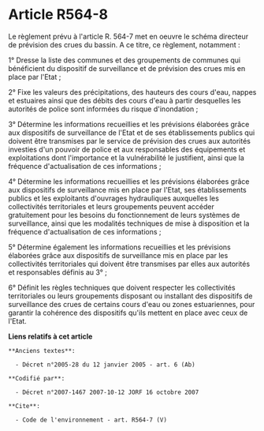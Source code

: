 # Article R564-8

Le règlement prévu à l'article R. 564-7 met en oeuvre le schéma directeur de prévision des crues du bassin. A ce titre, ce
règlement, notamment : 

1° Dresse la liste des communes et des groupements de communes qui bénéficient du dispositif de surveillance et de prévision
des crues mis en place par l'Etat ; 

2° Fixe les valeurs des précipitations, des hauteurs des cours d'eau, nappes et estuaires ainsi que des débits des cours
d'eau à partir desquelles les autorités de police sont informées du risque d'inondation ; 

3° Détermine les informations recueillies et les prévisions élaborées grâce aux dispositifs de surveillance de l'Etat et de
ses établissements publics qui doivent être transmises par le service de prévision des crues aux autorités investies d'un
pouvoir de police et aux responsables des équipements et exploitations dont l'importance et la vulnérabilité le justifient,
ainsi que la fréquence d'actualisation de ces informations ; 

4° Détermine les informations recueillies et les prévisions élaborées grâce aux dispositifs de surveillance mis en place par
l'Etat, ses établissements publics et les exploitants d'ouvrages hydrauliques auxquelles les collectivités territoriales et
leurs groupements peuvent accéder gratuitement pour les besoins du fonctionnement de leurs systèmes de surveillance, ainsi
que les modalités techniques de mise à disposition et la fréquence d'actualisation de ces informations ; 

5° Détermine également les informations recueillies et les prévisions élaborées grâce aux dispositifs de surveillance mis en
place par les collectivités territoriales qui doivent être transmises par elles aux autorités et responsables définis au
3° ; 

6° Définit les règles techniques que doivent respecter les collectivités territoriales ou leurs groupements disposant ou
installant des dispositifs de surveillance des crues de certains cours d'eau ou zones estuariennes, pour garantir la
cohérence des dispositifs qu'ils mettent en place avec ceux de l'Etat.

**Liens relatifs à cet article**

	**Anciens textes**:

	  - Décret n°2005-28 du 12 janvier 2005 - art. 6 (Ab)

	**Codifié par**:

	  - Décret n°2007-1467 2007-10-12 JORF 16 octobre 2007

	**Cite**:

	  - Code de l'environnement - art. R564-7 (V)
